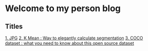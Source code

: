 # Welcome to my person blog

## Titles

[1. JPG](https://github.com/aungpaing98/test/blob/master/jpg.md)
[2. K Mean : Way to elegantly calculate segmentation](https://github.com/aungpaing98/test/blob/master/K-Mean%20segmentation.md)
[3. COCO dataset : what you need to know about this open source dataset](https://github.com/aungpaing98/test/blob/master/COCO%20Dataset.md)
